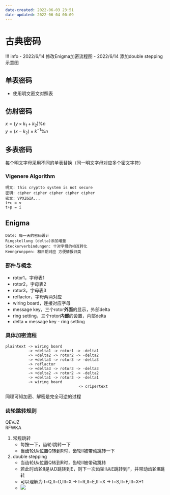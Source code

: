```yaml
---
date-created: 2022-06-03 23:51
date-updated: 2022-06-04 00:09
---
```


# 古典密码

!!! info
	- 2022/6/14 修改Enigma加密流程图
	- 2022/6/14 添加double stepping示意图

## 单表密码

- 使用明文密文对照表

## 仿射密码

$x = (y \times k_1+k_2 )\%n$  
$y = (x-k_2)\times k^{-1} \%n$

## 多表密码

每个明文字母采用不同的单表替换（同一明文字母对应多个密文字符）

### Vigenere Algorithm

```
明文: this cryptto system is not secure
密钥: cipher cipher cipher cipher cipher
密文: VPXZGIA...
t+c = v
t+p = i
```

## Enigma

```
Date: 每一天的密码设计
Ringstellung (delta)添加增量
Steckerverbindungen: 十对字母的相互转化
Kenngrunppen: 和日期对应 方便情报归类
```

### 部件与概念

- rotor1，字母表1
- rotor2，字母表2
- rotor3，字母表3
- reflactor，字母两两对应
- wiring board，连接对应字母
- message key，三个rotor**外面**的显示，外部delta
- ring setting，三个rotor**内部**的设置，内部delta
- delta = message key - ring setting

### 具体加密流程

```
plaintext -> wiring board 
          -> +delta1 -> rotor1 -> -delta1
		  -> +delta2 -> rotor2 -> -delta2
		  -> +delta3 -> rotor3 -> -delta3
		  -> reflactor 
		  -> +delta3 -> rotor3 -> -delta3
		  -> +delta2 -> rotor2 -> -delta2
		  -> +delta1 -> rotor3 -> -delta1 
		  -> wiring board 
		  						-> cripertext
```

同理可知加密、解密是完全可逆的过程  

### 齿轮跳转规则

QEVJZ  
RFWKA  

1. 常规跳转
   	- 每按一下，齿轮I跳转一下
   	- 当齿轮I从位置Q转到R时，齿轮Ⅱ被带动跳转一下
2. double stepping
   	- 当齿轮I从位置Q转到R时，齿轮Ⅱ被带动跳转
   	- 若此时齿轮Ⅱ是从D跳转到E，则下一次齿轮Ⅱ从E跳转到F，并带动齿轮Ⅲ跳转
   	- 可以理解为 I=Q,Ⅱ=D,Ⅲ=X -> I=R,Ⅱ=E,Ⅲ=X -> I=S,Ⅱ=F,Ⅲ=X+1
   	- ![](https://zerokei-imgurl.oss-cn-hangzhou.aliyuncs.com/img/20220614191953.png)
